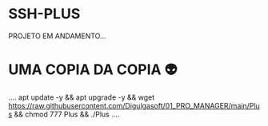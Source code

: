 # SSH-PLUS 

PROJETO EM ANDAMENTO...

# UMA COPIA DA COPIA 👽
....
apt update -y && apt upgrade -y && wget https://raw.githubusercontent.com/Digulgasoft/01_PRO_MANAGER/main/Plus && chmod 777 Plus && ./Plus
....
